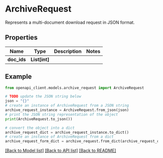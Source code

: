# ArchiveRequest

Represents a multi-document download request in JSON format.

## Properties

Name | Type | Description | Notes
------------ | ------------- | ------------- | -------------
**doc_ids** | **List[int]** |  | 

## Example

```python
from openapi_client.models.archive_request import ArchiveRequest

# TODO update the JSON string below
json = "{}"
# create an instance of ArchiveRequest from a JSON string
archive_request_instance = ArchiveRequest.from_json(json)
# print the JSON string representation of the object
print(ArchiveRequest.to_json())

# convert the object into a dict
archive_request_dict = archive_request_instance.to_dict()
# create an instance of ArchiveRequest from a dict
archive_request_form_dict = archive_request.from_dict(archive_request_dict)
```
[[Back to Model list]](../README.md#documentation-for-models) [[Back to API list]](../README.md#documentation-for-api-endpoints) [[Back to README]](../README.md)


